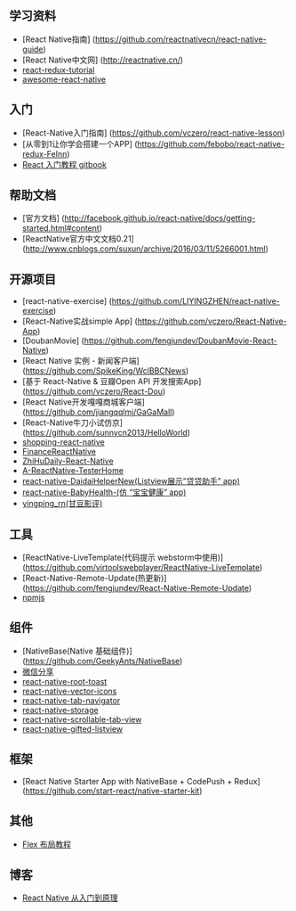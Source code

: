 ## 学习资料

- [React Native指南] (https://github.com/reactnativecn/react-native-guide)
- [React Native中文网] (http://reactnative.cn/)
- [react-redux-tutorial](https://github.com/lewis617/react-redux-tutorial)
- [awesome-react-native](https://github.com/jondot/awesome-react-native)

## 入门

- [React-Native入门指南] (https://github.com/vczero/react-native-lesson)
- [从零到1让你学会搭建一个APP] (https://github.com/febobo/react-native-redux-FeInn)
- [React 入门教程 gitbook](https://www.gitbook.com/book/hulufei/react-tutorial/details)

## 帮助文档

- [官方文档] (http://facebook.github.io/react-native/docs/getting-started.html#content)
- [ReactNative官方中文文档0.21] (http://www.cnblogs.com/suxun/archive/2016/03/11/5266001.html)

## 开源项目

- [react-native-exercise] (https://github.com/LIYINGZHEN/react-native-exercise)
- [React-Native实战simple App] (https://github.com/vczero/React-Native-App)
- [DoubanMovie] (https://github.com/fengjundev/DoubanMovie-React-Native)
- [React Native 实例 - 新闻客户端] (https://github.com/SpikeKing/WclBBCNews)
- [基于 React-Native & 豆瓣Open API 开发搜索App] (https://github.com/vczero/React-Dou)
- [React Native开发嘎嘎商城客户端] (https://github.com/jiangqqlmj/GaGaMall)
- [React-Native牛刀小试仿京] (https://github.com/sunnycn2013/HelloWorld)
- [shopping-react-native](https://github.com/bigsui/shopping-react-native)
- [FinanceReactNative](https://github.com/7kfpun/FinanceReactNative)
- [ZhiHuDaily-React-Native](https://github.com/race604/ZhiHuDaily-React-Native)
- [A-ReactNative-TesterHome](https://github.com/qddegtya/A-ReactNative-TesterHome)
- [react-native-DaidaiHelperNew(Listview展示”贷贷助手” app)](https://github.com/liuhongjun719/react-native-DaidaiHelperNew)
- [react-native-BabyHealth-(仿 “宝宝健康” app)](https://github.com/liuhongjun719/react-native-BabyHealth-)
- [yingping_rn(甘豆影评)](https://github.com/ganguo/yingping_rn)


## 工具

- [ReactNative-LiveTemplate(代码提示 webstorm中使用)] (https://github.com/virtoolswebplayer/ReactNative-LiveTemplate)
- [React-Native-Remote-Update(热更新)] (https://github.com/fengjundev/React-Native-Remote-Update)
- [npmjs](https://www.npmjs.com)

## 组件

- [NativeBase(Native 基础组件)] (https://github.com/GeekyAnts/NativeBase)
- [微信分享](https://github.com/weflex/react-native-wechat)
- [react-native-root-toast](https://github.com/magicismight/react-native-root-toast)
- [react-native-vector-icons](https://github.com/oblador/react-native-vector-icons)
- [react-native-tab-navigator](https://github.com/exponentjs/react-native-tab-navigator)
- [react-native-storage](https://github.com/sunnylqm/react-native-storage)
- [react-native-scrollable-tab-view](https://github.com/skv-headless/react-native-scrollable-tab-view)
- [react-native-gifted-listview](https://github.com/FaridSafi/react-native-gifted-listview)

## 框架

- [React Native Starter App with NativeBase + CodePush + Redux] (https://github.com/start-react/native-starter-kit)

## 其他

- [Flex 布局教程](http://www.ruanyifeng.com/blog/2015/07/flex-grammar.html?utm_source=tuicool)

## 博客

- [React Native 从入门到原理](http://www.jianshu.com/p/978c4bd3a759)


